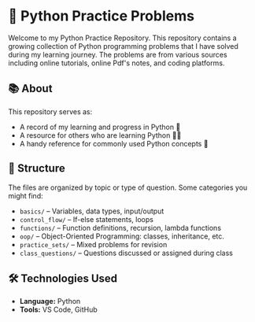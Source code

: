 # 🐍 Python Practice Problems

Welcome to my Python Practice Repository. This repository contains a growing collection of Python programming problems that I have solved during my learning journey. The problems are from various sources including online tutorials, online Pdf's notes, and coding platforms.

## 📚 About

This repository serves as:
- A record of my learning and progress in Python 🧠
- A resource for others who are learning Python 👨‍💻
- A handy reference for commonly used Python concepts 🔁

## 📁 Structure

The files are organized by topic or type of question. Some categories you might find:
- `basics/` – Variables, data types, input/output
- `control_flow/` – If-else statements, loops
- `functions/` – Function definitions, recursion, lambda functions
- `oop/` – Object-Oriented Programming: classes, inheritance, etc.
- `practice_sets/` – Mixed problems for revision
- `class_questions/` – Questions discussed or assigned during class


## 🛠️ Technologies Used

- **Language:** Python 
- **Tools:** VS Code, GitHub


